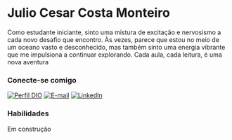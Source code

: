 # Julio Cesar Costa Monteiro

Como estudante iniciante, sinto uma mistura de excitação e nervosismo a cada novo desafio que encontro. Às vezes, parece que estou no meio de um oceano vasto e desconhecido, mas também sinto uma energia vibrante que me impulsiona a continuar explorando. Cada aula, cada leitura, é uma nova aventura

### Conecte-se comigo

[![Perfil DIO](https://img.shields.io/badge/-Meu%20Perfil%20na%20DIO-30A3DC?style=for-the-badge)](https://web.dio.me/users/jcc_monteiro?tab=achievements)
[![E-mail](https://img.shields.io/badge/-Email-000?style=for-the-badge&logo=microsoft-outlook&logoColor=E94D5F)](jcc_monteiro@hotmail.com)
[![LinkedIn](https://img.shields.io/badge/-LinkedIn-000?style=for-the-badge&logo=linkedin&logoColor=30A3DC)](https://www.linkedin.com/in/julio-cesar-costa-monteiro-529a2042/)

### Habilidades

Em construção

